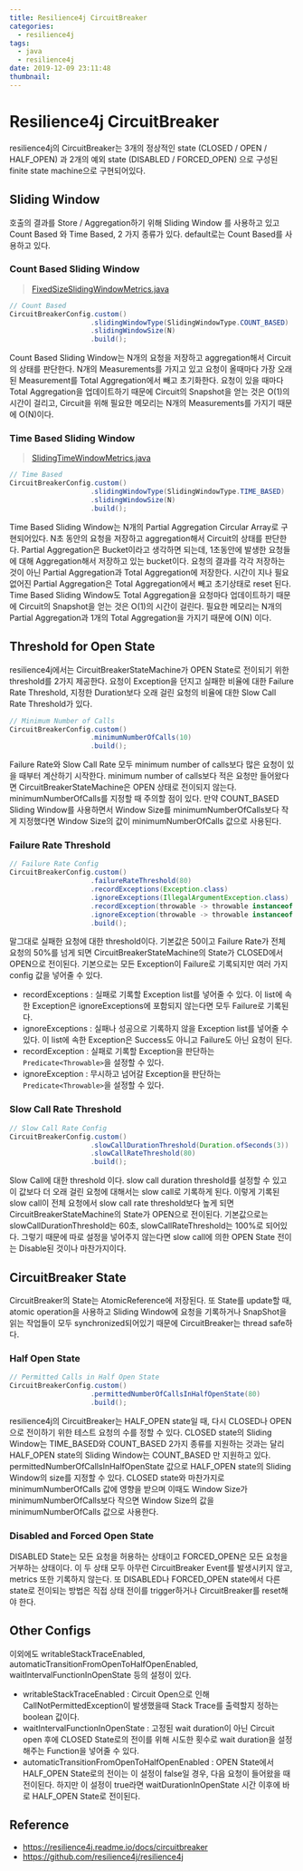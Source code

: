 ```yaml
---
title: Resilience4j CircuitBreaker
categories:
  - resilience4j
tags:
  - java
  - resilience4j
date: 2019-12-09 23:11:48
thumbnail:
---
```


# Resilience4j CircuitBreaker

resilience4j의 CircuitBreaker는 3개의 정상적인 state (CLOSED / OPEN / HALF_OPEN) 과 2개의 예외 state (DISABLED / FORCED_OPEN) 으로 구성된 finite state machine으로 구현되어있다.

## Sliding Window
호출의 결과를 Store / Aggregation하기 위해 Sliding Window 를 사용하고 있고 Count Based 와 Time Based, 2 가지 종류가 있다. default로는 Count Based를 사용하고 있다.

### Count Based Sliding Window
> [FixedSizeSlidingWindowMetrics.java](https://github.com/resilience4j/resilience4j/blob/master/resilience4j-core/src/main/java/io/github/resilience4j/core/metrics/FixedSizeSlidingWindowMetrics.java)

```java
// Count Based
CircuitBreakerConfig.custom()
                    .slidingWindowType(SlidingWindowType.COUNT_BASED)
                    .slidingWindowSize(N)
                    .build();
```

Count Based Sliding Window는 N개의 요청을 저장하고 aggregation해서 Circuit의 상태를 판단한다. N개의 Measurements를 가지고 있고 요청이 올때마다 가장 오래된 Measurement를 Total Aggregation에서 빼고 초기화한다.
요청이 있을 때마다 Total Aggregation을 업데이트하기 때문에 Circuit의 Snapshot을 얻는 것은 O(1)의 시간이 걸리고, Circuit을 위해 필요한 메모리는 N개의 Measurements를 가지기 때문에 O(N)이다.

### Time Based Sliding Window
> [SlidingTimeWindowMetrics.java](https://github.com/resilience4j/resilience4j/blob/master/resilience4j-core/src/main/java/io/github/resilience4j/core/metrics/SlidingTimeWindowMetrics.java)

```java
// Time Based
CircuitBreakerConfig.custom()
                    .slidingWindowType(SlidingWindowType.TIME_BASED)
                    .slidingWindowSize(N)
                    .build();
```

Time Based Sliding Window는 N개의 Partial Aggregation Circular Array로 구현되어있다. N초 동안의 요청을 저장하고 aggregation해서 Circuit의 상태를 판단한다. Partial Aggregation은 Bucket이라고 생각하면 되는데, 1초동안에 발생한 요청들에 대해 Aggregation해서 저장하고 있는 bucket이다. 
요청의 결과를 각각 저장하는 것이 아닌 Partial Aggregation과 Total Aggregation에 저장한다. 시간이 지나 필요없어진 Partial Aggregation은 Total Aggregation에서 빼고 초기상태로 reset 된다. 
Time Based Sliding Window도 Total Aggregation을 요청마다 업데이트하기 때문에 Circuit의 Snapshot을 얻는 것은 O(1)의 시간이 걸린다. 필요한 메모리는 N개의 Partial Aggregation과 1개의 Total Aggregation을 가지기 때문에 O(N) 이다.

## Threshold for Open State
resilience4j에서는 CircuitBreakerStateMachine가 OPEN State로 전이되기 위한 threshold를 2가지 제공한다. 요청이 Exception을 던지고 실패한 비율에 대한 Failure Rate Threshold, 지정한 Duration보다 오래 걸린 요청의 비율에 대한 Slow Call Rate Threshold가 있다. 
```java
// Minimum Number of Calls
CircuitBreakerConfig.custom()
                    .minimumNumberOfCalls(10)
                    .build();
```
Failure Rate와 Slow Call Rate 모두 minimum number of calls보다 많은 요청이 있을 때부터 계산하기 시작한다. minimum number of calls보다 적은 요청만 들어왔다면 CircuitBreakerStateMachine은 OPEN 상태로 전이되지 않는다. 
minimumNumberOfCalls를 지정할 때 주의할 점이 있다. 만약 COUNT_BASED Sliding Window를 사용하면서 Window Size를 minimumNumberOfCalls보다 작게 지정했다면 Window Size의 값이 minimumNumberOfCalls 값으로 사용된다.

### Failure Rate Threshold
```java
// Failure Rate Config
CircuitBreakerConfig.custom()
                    .failureRateThreshold(80)
                    .recordExceptions(Exception.class)
                    .ignoreExceptions(IllegalArgumentException.class)
                    .recordException(throwable -> throwable instanceof Exception)
                    .ignoreException(throwable -> throwable instanceof IllegalArgumentException)
                    .build();
```
말그대로 실패한 요청에 대한 threshold이다. 기본값은 50이고 Failure Rate가 전체 요청의 50%를 넘게 되면 CircuitBreakerStateMachine의 State가 CLOSED에서 OPEN으로 전이된다. 
기본으로는 모든 Exception이 Failure로 기록되지만 여러 가지 config 값을 넣어줄 수 있다. 
* recordExceptions : 실패로 기록할 Exception list를 넣어줄 수 있다. 이 list에 속한 Exception은 ignoreExceptions에 포함되지 않는다면 모두 Failure로 기록된다.
* ignoreExceptions : 실패나 성공으로 기록하지 않을 Exception list를 넣어줄 수 있다. 이 list에 속한 Exception은 Success도 아니고 Failure도 아닌 요청이 된다.
* recordException : 실패로 기록할 Exception을 판단하는 `Predicate<Throwable>`을 설정할 수 있다.
* ignoreException : 무시하고 넘어갈 Exception을 판단하는 `Predicate<Throwable>`을 설정할 수 있다.

### Slow Call Rate Threshold
```java
// Slow Call Rate Config
CircuitBreakerConfig.custom()
                    .slowCallDurationThreshold(Duration.ofSeconds(3))
                    .slowCallRateThreshold(80)
                    .build();
```
Slow Call에 대한 threshold 이다. slow call duration threshold를 설정할 수 있고 이 값보다 더 오래 걸린 요청에 대해서는 slow call로 기록하게 된다. 이렇게 기록된 slow call이 전체 요청에서 slow call rate threshold보다 높게 되면 CircuitBreakerStateMachine의 State가 OPEN으로 전이된다.
기본값으로는 slowCallDurationThreshold는 60초, slowCallRateThreshold는 100%로 되어있다. 그렇기 때문에 따로 설정을 넣어주지 않는다면 slow call에 의한 OPEN State 전이는 Disable된 것이나 마찬가지이다.

## CircuitBreaker State
CircuitBreaker의 State는 AtomicReference에 저장된다. 또 State를 update할 때, atomic operation을 사용하고 Sliding Window에 요청을 기록하거나 SnapShot을 읽는 작업들이 모두 synchronized되어있기 때문에 CircuitBreaker는 thread safe하다. 

### Half Open State
```java
// Permitted Calls in Half Open State
CircuitBreakerConfig.custom()
                    .permittedNumberOfCallsInHalfOpenState(80)
                    .build();
```
resilience4j의 CircuitBreaker는 HALF_OPEN state일 때, 다시 CLOSED나 OPEN으로 전이하기 위한 테스트 요청의 수를 정할 수 있다. CLOSED state의 Sliding Window는 TIME_BASED와 COUNT_BASED 2가지 종류를 지원하는 것과는 달리 HALF_OPEN state의 Sliding Window는 COUNT_BASED 만 지원하고 있다. 
permittedNumberOfCallsInHalfOpenState 값으로 HALF_OPEN state의 Sliding Window의 size를 지정할 수 있다. CLOSED state와 마찬가지로 minimumNumberOfCalls 값에 영향을 받으며 이때도 Window Size가 minimumNumberOfCalls보다 작으면 Window Size의 값을 minimumNumberOfCalls 값으로 사용한다.

### Disabled and Forced Open State
DISABLED State는 모든 요청을 허용하는 상태이고 FORCED_OPEN은 모든 요청을 거부하는 상태이다. 이 두 상태 모두 아무런 CircuitBreaker Event를 발생시키지 않고, metrics 또한 기록하지 않는다. 또 DISABLED나 FORCED_OPEN state에서 다른 state로 전이되는 방법은 직접 상태 전이를 trigger하거나 CircuitBreaker를 reset해야 한다.

## Other Configs
이외에도 writableStackTraceEnabled, automaticTransitionFromOpenToHalfOpenEnabled, waitIntervalFunctionInOpenState 등의 설정이 있다. 
* writableStackTraceEnabled : Circuit Open으로 인해 CallNotPermittedException이 발생했을때 Stack Trace를 출력할지 정하는 boolean 값이다.
* waitIntervalFunctionInOpenState : 고정된 wait duration이 아닌 Circuit open 후에 CLOSED State로의 전이를 위해 시도한 횟수로 wait duration을 설정해주는 Function을 넣어줄 수 있다.
* automaticTransitionFromOpenToHalfOpenEnabled : OPEN State에서 HALF_OPEN State로의 전이는 이 설정이 false일 경우, 다음 요청이 들어왔을 때 전이된다. 하지만 이 설정이 true라면 waitDurationInOpenState 시간 이후에 바로 HALF_OPEN State로 전이된다.


## Reference
* https://resilience4j.readme.io/docs/circuitbreaker
* https://github.com/resilience4j/resilience4j
